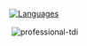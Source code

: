 
<!--
**rownox/rownox** is a ✨ _special_ ✨ repository because its `README.md` (this file) appears on your GitHub profile.

Here are some ideas to get you started:

- 🔭 I’m currently working on ...
- 🌱 I’m currently learning ...
- 👯 I’m looking to collaborate on ...
- 🤔 I’m looking for help with ...
- 💬 Ask me about ...
- 📫 How to reach me: ...
- 😄 Pronouns: ...
- ⚡ Fun fact: ...
-->

[![Languages](https://github-readme-stats.vercel.app/api/top-langs/?username=rownox&layout=compact)](https://github.com/rownox/github-readme-stats)

<p>&nbsp;<img align="center" src="https://github-readme-stats.vercel.app/api?username=rownox&show_icons=true&locale=en" alt="professional-tdi" /></p>
